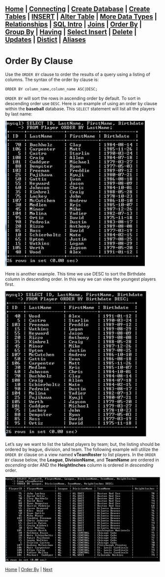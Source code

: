[Home](/) | [Connecting](/2-connecting/) | [Create Database](/3-create-database/) | [Create Tables](/4-create-table/) | [INSERT](/5-insert/) | [Alter Table](/6-alter-table/) | [More Data Types](/7-more-data-types/) | [Relationships](/8-relationships/) | [SQL Intro](/9-sql-intro/) | [Joins](/10-joins/) | [Order By](/11-order-by/) | [Group By](/12-group-by/) | [Having](/13-having/)  | [Select Insert](/14-selectinsert/) | [Delete](/15-delete/) | [Updates](/16-updates/) | [Distict](/17-distinct/) | [Aliases](/18-aliases/) 
---

# Order By Clause

Use the `ORDER BY` clause to order the results of a query using a listing of columns. The syntax of the order by clause is:

```
ORDER BY column_name,column_name ASC|DESC;
```

`ORDER BY` will sort the rows in ascending order by default.  To sort in descending order use `DESC`.
Here is an example of using an order by clause within the **baseball** database.  This `SELECT` statement will list all the players by last name:

![Order By List Players desc](/static/assets/img/order-by1.png)

Here is another example.  This time we use DESC to sort the Birthdate column in descending order.  In this way we can view the youngest players first.

![Order By List Players birthdate desc](/static/assets/img/order-by2.png)

Let’s say we want to list the tallest players by team; but, the listing should be ordered by league, division, and team.  The following example will utilize the `ORDER BY` clause on a view named **vTeamRoster** to list players.  In the `ORDER BY` clause below, the **League**, **DivisionName**, and **TeamName** are ordered in _ascending_ order AND the **HeightInches** column is ordered in _descending_ order.

![Order By List Players height descending](/static/assets/img/order-by3.png)




[Home](/)  |  [Order By](/11-order-by/)  |  [Next](/11-order-by/1)
